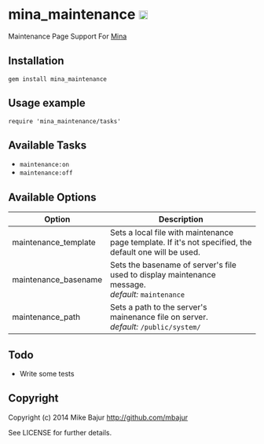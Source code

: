 mina_maintenance <a href="http://badge.fury.io/rb/mina_maintenance"><img src="https://badge.fury.io/rb/mina_maintenance.svg" alt="Gem Version" height="18"></a>
============

Maintenance Page Support For [Mina](http://nadarei.co/mina)

## Installation

    gem install mina_maintenance

## Usage example

    require 'mina_maintenance/tasks'

## Available Tasks

* `maintenance:on`
* `maintenance:off`

## Available Options

| Option                    | Description                                                                          |
| ------------------------- | ------------------------------------------------------------------------------------ |
| maintenance_template      | Sets a local file with maintenance page template. If it's not specified, the default one will be used.|
| maintenance_basename      | Sets the basename of server's file used to display maintenance message. <br> _default:_ `maintenance`|
| maintenance_path          | Sets a path to the server's mainenance file on server. <br> _default:_ `/public/system/`|        

## Todo

* Write some tests

## Copyright

Copyright (c) 2014 Mike Bajur http://github.com/mbajur

See LICENSE for further details.
